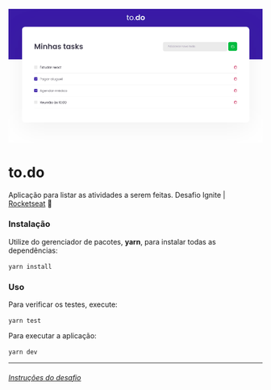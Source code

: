 ![Thumbnail](./public/to.do.png)

# to.do
Aplicação para listar as atividades a serem feitas. Desafio Ignite | [Rocketseat](https://rocketseat.com.br/) :rocket:


### Instalação
Utilize do gerenciador de pacotes, **yarn**, para instalar todas as dependências:

`yarn install`

### Uso
Para verificar os testes, execute: 

`yarn test`

Para executar a aplicação:

`yarn dev`

---
###### [Instruções do desafio](https://www.notion.so/Desafio-01-Conceitos-do-React-51e4099a6e2f4d4bae94f9fe75bb769d)
